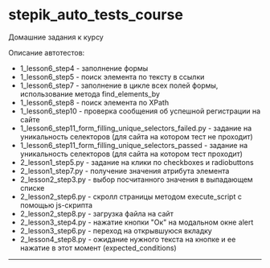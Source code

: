 # stepik_auto_tests_course
Домашние задания к курсу

Описание автотестов:

* 1_lesson6_step4 - заполнение формы
* 1_lesson6_step5 - поиск элемента по тексту в ссылки
* 1_lesson6_step7 - заполнение в цикле всех полей формы, использование метода find_elements_by
* 1_lesson6_step8 - поиск элемента по XPath
* 1_lesson6_step10 - проверка сообщения об успешной регистрации на сайте
* 1_lesson6_step11_form_filling_unique_selectors_failed.py - задание на уникальность селекторов (для сайта на котором тест не проходит)
* 1_lesson6_step11_form_filling_unique_selectors_passed - задание на уникальность селекторов (для сайта на котором тест проходит)
* 2_lesson1_step5.py - задание на клики по checkboxes и radiobuttons
* 2_lesson1_step7.py - получение значения атрибута элемента
* 2_lesson2_step3.py - выбор посчитанного значения в выпадающем списке
* 2_lesson2_step6.py - скролл страницы методом  execute_script с помощью js-скрипта
* 2_lesson2_step8.py - загрузка файла на сайт
* 2_lesson3_step4.py - нажатие кнопки "Ок" на модальном окне alert
* 2_lesson3_step6.py - переход на открывшуюся вкладку
* 2_lesson4_step8.py - ожидание нужного текста на кнопке и ее нажатие в этот момент (expected_conditions)

---------------------------------------